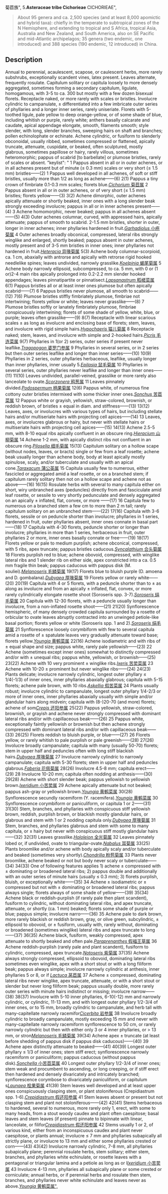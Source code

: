 菊苣族",
5.**Asteraceae tribe Cichorieae** CICHORIEAE",

> About 95 genera and ca. 2,500 species (and at least 8,000 apomictic and hybrid taxa): chiefly in the temperate to subtropical zones of the N Hemisphere, and extending to tropical and S Africa, tropical Asia, Australia and New Zealand, and South America, also on SE Pacific and mid-Atlantic archipelagos; 35 genera (two endemic, one introduced) and 388 species (190 endemic, 12 introduced) in China.

## Description
Annual to perennial, acaulescent, scapose, or caulescent herbs, more rarely subshrubs, exceptionally scandent vines, latex present. Leaves alternate, frequently rosulate. Capitulum solitary or capitula loosely to more densely aggregated, sometimes forming a secondary capitulum, ligulate, homogamous, with 3-5 to ca. 300 but mostly with a few dozen bisexual florets. Receptacle naked, or more rarely with scales or bristles. Involucre cylindric to campanulate, ± differentiated into a few imbricate outer series of phyllaries and a longer inner series, rarely uniseriate. Florets with 5-toothed ligule, pale yellow to deep orange-yellow, or of some shade of blue, including whitish or purple, rarely white; anthers basally calcarate and caudate, apical appendage elongate, smooth, filaments smooth; style slender, with long, slender branches, sweeping hairs on shaft and branches; pollen echinolophate or echinate. Achene cylindric, or fusiform to slenderly obconoidal, usually ribbed, sometimes compressed or flattened, apically truncate, attenuate, cuspidate, or beaked, often sculptured, mostly glabrous, sometimes papillose or hairy, rarely villous, sometimes heteromorphic; pappus of scabrid [to barbellate] or plumose bristles, rarely of scales or absent.
  "keylist": "
1 Pappus absent in all or in outer achenes, or in all achenes present but of minute (&#8804; 0.3 mm) scales or very short (&#8804; 1.5 mm) bristles——(2)
1 Pappus well developed in all achenes, of soft or stiff bristles, usually more than 1/2 as long as achene——(6)
2(1) Pappus a tiny crown of fimbriate 0.1-0.3 mm scales; florets blue.[*Cichorium* 菊苣属](Cichorium.md)
2 Pappus absent in all or in outer achenes, or of very short (&#8804; 1.5 mm) bristles; florets yellow——(3)
3(2) Achene dimorphic, outer achenes apically attenuate or shortly beaked, inner ones with a long slender beak strongly exceeding involucre; pappus in all or in inner achenes present——(4)
3 Achene homomorphic, never beaked; pappus in all achenes absent——(5)
4(3) Outer achenes columnar, curved, with appressed hairs, apically attenuate; pappus of smooth to scabrid. 2-1.5 mm bristles, shorter in outer, longer in inner achenes; inner phyllaries hardened in fruit.[*Garhadiolus* 小疮菊属](Garhadiolus.md)
4 Outer achenes broadly obconical, compressed, lateral ribs strongly winglike and enlarged, shortly beaked; pappus absent in outer achenes, mostly present and of 3-5 mm bristles in inner ones; inner phyllaries not hardened in fruit.[*Heteracia* 异喙菊属](Heteracia.md)
5(3) Achene body columnar-scorpioid, ca. 1 cm, abaxially with antrorse and apically with retrorse rigid hooked needlelike spines; leaves undivided, narrowly grasslike.[*Koelpinia* 蝎尾菊属](Koelpinia.md)
5 Achene body narrowly ellipsoid, subcompressed, to ca. 5 mm, with 0 or (1 or)2-4 main ribs apically prolonged into 0.2-2.2 mm slender hooked appendages; leaves pinnatipartite or pinnatisect.[*Lapsanastrum* 稻槎菜属](Lapsanastrum.md)
6(1) Pappus bristles all or at least inner ones plumose but often apically scabrid——(7)
6 Pappus bristles never plumose, all smooth to scabrid——(12)
7(6) Plumose bristles stiffly fimbriately plumose, fimbriae not intertwining; florets yellow or white; leaves never grasslike——(8)
7 Plumose bristles softly or lanately fimbriately plumose, fimbriae conspicuously intertwining; florets of some shade of yellow, white, blue, or purple; leaves often grasslike——(9)
8(7) Receptacle with linear scarious scales ± as long as involucre and enclosing base of florets; stem, leaves, and involucre with rigid simple hairs.[*Hypochaeris* 猫儿菊属](Hypochaeris.md)
8 Receptacle naked; stem, leaves, and involucre with simple and 2-hooked hairs.[*Picris* 毛连菜属](Picris.md)
9(7) Phyllaries in 1(or 2) series, outer series if present never leaflike.[*Tragopogon* 婆罗门参属](Tragopogon.md)
9 Phyllaries in several series, or in 2 series but then outer series leaflike and longer than inner series——(10)
10(9) Phyllaries in 2 series, outer phyllaries herbaceous, leaflike, usually longer than inner phyllaries, inner usually 5.[*Epilasia* 鼠毛菊属](Epilasia.md)
10 Phyllaries in several series, outer phyllaries never leaflike and longer than inner ones——(11)
11(10) Leaves undivided, parallel-veined, grasslike or more rarely also lanceolate to ovate.[*Scorzonera* 鸦葱属](Scorzonera.md)
11 Leaves pinnately divided.[*Podospermum* 柄果菊属](Podospermum.md)
12(6) Pappus white, of numerous fine cottony outer bristles intermixed with some thicker inner ones.[*Sonchus* 苦苣菜属](Sonchus.md)
12 Pappus white or grayish, yellowish, straw-colored, brownish, or reddish brown, of bristles ± equal in diam. and stiffness——(13)
13(12) Leaves, axes, or involucres with various types of hairs, but including stellate hairs and/or multiseriate hairs with projecting cell apices——(14)
13 Leaves, axes, or involucres glabrous or hairy, but never with stellate hairs or multiseriate hairs with projecting cell apices——(15)
14(13) Achene 2.5-5 mm, with 8-10 equal ribs apically confluent in an obscure ring.[*Hieracium* 山柳菊属](Hieracium.md)
14 Achene 1-2 mm, with apically distinct ribs not confluent in an obscure ring.[*Pilosella* 细毛菊属](Pilosella.md)
15(13) Capitulum solitary on a hollow scape (without nodes, leaves, or bracts) single or few from a leaf rosette; achene beak usually longer than achene body, body at least apically mostly spinulose, scaly, and/or tuberculate and usually with an apical cone.[*Taraxacum* 蒲公英属](Taraxacum.md)
15 Capitula usually few to numerous, either fascicled or aggregated amid a leaf rosette, or on a branched stem; if capitulum rarely solitary then not on a hollow scape and achene not as above——(16)
16(15) Rosulate herbs with several to many capitula either on short, wiry unbranched axes (peduncles) directly from and fasciculate amid leaf rosette, or sessile to very shortly pedunculate and densely aggregated on an apically ± inflated, flat, convex, or more ——(17)
16 Capitula few to numerous on a branched stem a few cm to more than 2 m tall; rarely capitulum solitary on an unbranched stem——(22)
17(16) Capitula with 3-6 florets, sessile or on peduncle shorter than involucre; phyllaries in 1 series, hardened in fruit, outer phyllaries absent, inner ones connate in basal part——(18)
17 Capitula with 4-30 florets, peduncle shorter or longer than involucre; phyllaries in more than 1 series, herbaceous in fruit, outer phyllaries 2 or more, inner ones basally connate or free——(19)
18(17) Florets yellow or pale to medium purplish; achene obconical, compressed, with 5 ribs, apex truncate; pappus bristles caducous.[*Syncalathium* 合头菊属](Syncalathium.md)
18 Florets purplish red to blue; achene obovoid, compressed, with winglike lateral ribs and 1 slender rib on either side, apex constricted into a ca. 0.5 mm fragile thin beak; pappus caducous with pappus disk (M. souliei).[*Melanoseris* 毛鳞菊属](Melanoseris.md)
19(17) Florets blue to bluish purple (D. amoena and D. gombalana).[*Dubyaea* 厚喙菊属](Dubyaea.md)
19 Florets yellow or rarely white——(20)
20(19) Capitula with 4 or 5 florets, with a peduncle shorter than to ± as along as involucre and from an apically ± inflated, flat, convex, or more rarely cylindrically elongate rosette shoot (Soroseris spp. 3-7).[*Soroseris* 绢毛菊属](Soroseris.md)
20 Capitula with 12-30 florets, with a peduncle usually longer than involucre, from a non-inflated rosette shoot——(21)
21(20) Synflorescence hemispheric, of many densely crowded capitula surrounded by a rosette of orbicular to ovate leaves abruptly contracted into an unwinged petiole-like basal portion; florets yellow or white (Soroseris spp. 1 and 2).[*Soroseris* 绢毛菊属](Soroseris.md)
21 Synflorescence loosely corymbiform with few to several capitula amid a rosette of ± spatulate leaves very gradually attenuate toward base; florets yellow.[*Youngia* 黄鹌菜属](Youngia.md)
22(16) Achene isodiametric and with ribs of ± equal shape and size; pappus white, rarely pale yellowish——(23)
22 Achene (sometimes except inner ones) somewhat to distinctly compressed and/or with ± unequal ribs; pappus white, yellowish, or brownish——(25)
23(22) Achene with 10 very prominent ± winglike ribs.[*Ixeris* 苦荬菜属](Ixeris.md)
23 Achene with 10-20 ± prominent but never winglike ribs——(24)
24(23) Plants delicate; involucre narrowly cylindric, longest outer phyllary &#8804; 1/4(-1/3) of inner ones, inner phyllaries abaxially glabrous; capitula with 5-15 florets; achene pale brown, with 10 ribs.[*Askellia* 假苦菜属](Askellia.md)
24 Plants usually robust; involucre cylindric to campanulate, longest outer phyllary 1/4-2/3 or more of inner ones, inner phyllaries abaxially usually with simple and/or glandular hairs along midvein; capitula with (8-)20-70 (and more) florets; achene of som[*Crepis* 还阳参属](Crepis.md)
25(22) Pappus yellowish, straw-colored, brownish, or grayish and achene never strongly compressed with dominant lateral ribs and/or with capillaceous beak——(26)
25 Pappus white, exceptionally faintly yellowish or brownish but then achene strongly compressed with dominant lateral ribs and/or with capillaceous beak——(33)
26(25) Florets reddish to bluish purple, or blue——(27)
26 Florets yellow, or rarely whitish to pale purplish or pale greenish——(28)
27(26) Involucre broadly campanulate; capitula with many (usually 50-70) florets; stem in upper half and peduncles often with long stiff blackish hairs.[*Dubyaea* 厚喙菊属](Dubyaea.md)
27 Involucre narrowly cylindric to narrowly campanulate; capitula with 5-30 florets; stem in upper half and peduncles glabrous.[*Faberia* 花佩菊属](Faberia.md)
28(26) Involucre 4.5-8 mm; capitula erect——(29)
28 Involucre 10-20 mm; capitula often nodding at anthesis——(30)
29(28) Achene with short slender beak; pappus yellowish to yellowish brown.[*Ixeridium* 小苦荬属](Ixeridium.md)
29 Achene apically attenuate but not beaked; pappus ash-gray or yellowish brown.[*Youngia* 黄鹌菜属](Youngia.md)
30(28) Synflorescence secundly racemiform (Y. racemifera).[*Youngia* 黄鹌菜属](Youngia.md)
30 Synflorescence corymbiform or paniculiform, or capitula 1 or 2——(31)
31(30) Stem, branches, and phyllaries with conspicuous stiff yellowish brown, reddish, purplish brown, or blackish mostly glandular hairs, or glabrous and stem with 1 or 2 nodding capitula only.[*Dubyaea* 厚喙菊属](Dubyaea.md)
31 Stem, branches, and phyllaries glabrous and stem with some to many capitula, or ± hairy but never with conspicuous stiff mostly glandular hairs——(32)
32(31) Leaves grasslike.[*Hololeion* 全光菊属](Hololeion.md)
32 Leaves pinnately lobed or, if undivided, ovate to triangular-ovate.[*Nabalus* 耳菊属](Nabalus.md)
33(25) Plants broomlike and/or achene with body apically scaly and/or tuberculate and beaked (sometimes very shortly).[*Chondrilla* 粉苞菊属](Chondrilla.md)
33 Plants never broomlike, achene beaked or not but body never scaly or tuberculate——(34)
34(33) One of following features applies 1) achene ± compressed with ± dominating or broadened lateral ribs; 2) pappus double and additionally with an outer series of minute hairs (usually &#8804; 0.3 mm); 3) florets purplish, bluish, or exceptionally white——(35)
34 Achene ± isodiametric or ± compressed but not with ± dominating or broadened lateral ribs; pappus always single; florets always of some shade of yellow——(39)
35(34) Achene black or reddish-purplish (if rarely pale then plant scandent), fusiform to cylindric, without dominating lateral ribs, and apex truncate, attenuate, or shortly (ca. 1 mm) beaked; florets some shade of purple or blue; pappus simple; involucre narro——(36)
35 Achene pale to dark brown, more rarely blackish or reddish brown, gray, or olive green, subcylindric, ± ellipsoid to obovoid, or ± fusiform, usually with, rarely without, dominating or broadened (sometimes winglike) lateral ribs and apex truncate to long ——(37)
36(35) Achene black, fusiform, weakly compressed, apex attenuate to shortly beaked and often pale.[*Paraprenanthes* 假福王草属](Paraprenanthes.md)
36 Achene reddish-purplish (rarely pale and plant scandent), fusiform to cylindric, compressed, apex truncate.[*Notoseris* 紫菊属](Notoseris.md)
37(35) Achene always strongly compressed, ellipsoid to obovoid, dominating lateral ribs sometimes even winglike, apex with a short stout or with a long filiform beak; pappus always simple; involucre narrowly cylindric at anthesis, inner phyllaries 5 or 8, or if [*Lactuca* 莴苣属](Lactuca.md)
37 Achene ± compressed, dominating lateral ribs never winglike, apex truncate, attenuate, or with a short stout or slender but never long filiform beak; pappus usually double, more rarely outer series with minute hairs indistinct or missing; involucre narrow——(38)
38(37) Involucre with 5-10 inner phyllaries, 6-10(-12) mm and narrowly cylindric, or cylindric, 11-13 mm, and with longest outer phyllary 1/2-3/4 of inner ones, or to 15 mm, broadly cylindric to campanulate, and herb tall with many-capitellate narrowly racemifor[*Cicerbita* 岩参属](Cicerbita.md)
38 Involucre broadly cylindric to broadly campanulate, mostly exceeding 15 mm and never with many-capitellate narrowly racemiform synflorescence to 50 cm, or rarely narrowly cylindric but then with either only 3 or 4 inner phyllaries, or &gt; 13 mm, or stron[*Melanoseris* 毛鳞菊属](Melanoseris.md)
39(34) Achene apex ± truncate (at least before shedding of pappus disk if pappus disk caducous)——(40)
39 Achene apex distinctly attenuate to beaked——(41)
40(39) Longest outer phyllary &#8804; 1/3 of inner ones; stem stiff erect; synflorescence narrowly racemiform or paniculiform; pappus caducous (without pappus disk).[*Sonchella* 小苦苣菜属](Sonchella.md)
40 Longest outer phyllary 1/2-3/4 of inner ones; stem weak and procumbent to ascending, or long creeping, or if stiff erect then hardened and densely divaricately and intricately branched; synflorescence corymbose to divaricately paniculiform, or capitulum s[*Launaea* 栓果菊属](Launaea.md)
41(39) Stem leaves well developed and at least upper ones conspicuously clasping stem, or plant stoloniferous (Crepidiastrum spp. 1-6).[*Crepidiastrum* 假还阳参属](Crepidiastrum.md)
41 Stem leaves absent or present but not clasping stem and plant not stoloniferous——(42)
42(41) Stems herbaceous to hardened, several to numerous, more rarely only 1, erect, with some to many heads, from a stout woody caudex and plant often caespitose; basal leaves and stem leaves (if present) pinnate to bipinnate with linear, lanceolate, or filifor[*Crepidiastrum* 假还阳参属](Crepidiastrum.md)
42 Stems usually 1 or 2, of various kind, either from an inconspicuous caudex and plant never caespitose, or plants annual; involucre &#8804; 7 mm and phyllaries subapically all strictly plane, or involucre to 13 mm and either some phyllaries crested or corn——(43)
43(42) Involucre narrowly cylindric, 7-8 mm, all phyllaries subapically plane; perennial rosulate herbs, stem solitary; either stem, branches, and phyllaries white echinulate, or rosette leaves with a pentagonal or triangular lamina and a petiole as long as or l[*Ixeridium* 小苦荬属](Ixeridium.md)
43 Involucre 4-13 mm, phyllaries all subapically plane or some crested or corniculate; annual herbs, or if perennial herbs and rosulate then stem, branches, and phyllaries never white echinulate and leaves never as above.[*Youngia* 黄鹌菜属",](Youngia.md)
